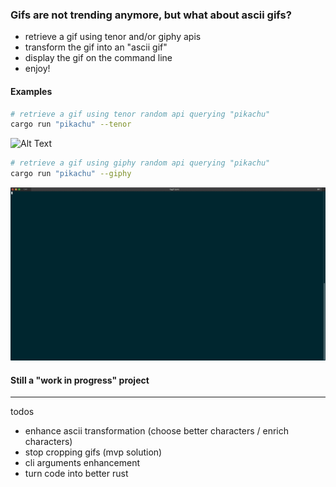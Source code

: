 ### Gifs are not trending anymore, but what about ascii gifs?

- retrieve a gif using tenor and/or giphy apis
- transform the gif into an "ascii gif"
- display the gif on the command line 
- enjoy!

#### Examples
```bash
# retrieve a gif using tenor random api querying "pikachu" 
cargo run "pikachu" --tenor
```
![Alt Text](https://github.com/visd0m/ascii-gif/blob/master/example_tenor.gif)

```bash
# retrieve a gif using giphy random api querying "pikachu" 
cargo run "pikachu" --giphy
```
![Alt Text](https://github.com/visd0m/ascii-gif/blob/master/example_giphy.gif)

#### Still a "work in progress" project

---
todos
- enhance ascii transformation (choose better characters / enrich characters)
- stop cropping gifs (mvp solution)
- cli arguments enhancement
- turn code into better rust
